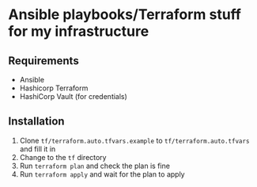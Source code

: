 # Ansible playbooks/Terraform stuff for my infrastructure

## Requirements
- Ansible
- Hashicorp Terraform
- HashiCorp Vault (for credentials)

## Installation

1. Clone `tf/terraform.auto.tfvars.example` to `tf/terraform.auto.tfvars` and fill it in
2. Change to the `tf` directory
3. Run `terraform plan` and check the plan is fine
4. Run `terraform apply` and wait for the plan to apply